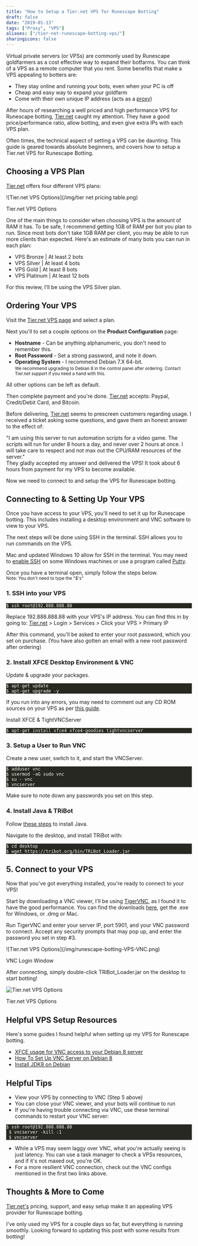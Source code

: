 ```yaml
---
title: "How to Setup a Tier.net VPS for Runescape Botting"
draft: false
date: "2019-01-13"
tags: ["Proxy", "VPS"]
aliases: ["/tier-net-runescape-botting-vps/"]
sharingicons: false
---
```


Virtual private servers (or VPSs) are commonly used by Runescape goldfarmers as a cost effective way to expand their botfarms. You can think of a VPS as a remote computer that you rent.<!--more--> Some benefits that make a VPS appealing to botters are:

- They stay online and running your bots, even when your PC is off
- Cheap and easy way to expand your goldfarm
- Come with their own unique IP address (acts as a [proxy](https://rsbotspot.com/post/all-about-proxies-for-runescape-botting/))

After hours of researching a well priced and high performance VPS for Runescape botting, [Tier.net](https://billing.tier.net/aff.php?aff=85) caught my attention. They have a good price/performance ratio, allow botting, and even give extra IPs with each VPS plan.

Often times, the technical aspect of setting a VPS can be daunting. This guide is geared towards absolute beginners, and covers how to setup a Tier.net VPS for Runescape Botting.

## Choosing a VPS Plan
[Tier.net](https://billing.tier.net/aff.php?aff=85&gid=54) offers four different VPS plans:
<div class="caption">
![Tier.net VPS Options](/img/tier net pricing table.png)
<p class="caption-text">Tier.net VPS Options</p>
</div>

One of the main things to consider when choosing VPS is the amount of RAM it has. To be safe, I recommend getting 1GB of RAM per bot you plan to run. Since most bots don't take 1GB RAM per client, you may be able to run more clients than expected. Here's an estimate of many bots you can run in each plan:

- VPS Bronze | At least 2 bots
- VPS Silver | At least 4 bots
- VPS Gold | At least 8 bots
- VPS Platinum | At least 12 bots

For this review, I'll be using the VPS Silver plan.

## Ordering Your VPS
Visit the [Tier.net VPS page](https://billing.tier.net/aff.php?aff=85&gid=54) and select a plan.

Next you'll to set a couple options on the **Product Configuration** page:

- **Hostname** - Can be anything alphanumeric, you don't need to remember this.
- **Root Password** - Set a strong password, and note it down.
- **Operating System** - I recommend Debian 7.X 64-bit.</br><small>We recommend upgrading to Debian 8 in the control panel after ordering. Contact Tier.net support if you need a hand with this.</small>

All other options can be left as default.

Then complete payment and you're done.
[Tier.net](https://billing.tier.net/aff.php?aff=85) accepts: Paypal, Credit/Debit Card, and Bitcoin.

Before delivering, [Tier.net](https://billing.tier.net/aff.php?aff=85) seems to prescreen customers regarding usage. I received a ticket asking some questions, and gave them an honest answer to the effect of:<div height="1em"></div>
<div class="caption" style="text-align:left;">
"I am using this server to run automation scripts for a video game. The scripts will run for under 8 hours a day, and never over 2 hours at once. I will take care to respect and not max out the CPU/RAM resources of the server."
</div>
They gladly accepted my answer and delivered the VPS! It took about 6 hours from payment for my VPS to become available.

Now we need to connect to and setup the VPS for Runescape botting.

## Connecting to & Setting Up Your VPS
Once you have access to your VPS, you'll need to set it up for Runescape botting. This includes installing a desktop environment and VNC software to view to your VPS.

The next steps will be done using SSH in the terminal. SSH allows you to run commands on the VPS.

Mac and updated Windows 10 allow for SSH in the terminal. You may need to [enable SSH](https://www.howtogeek.com/336775/how-to-enable-and-use-windows-10s-built-in-ssh-commands/) on some Windows machines or use a program called [Putty](https://www.putty.org/).

Once you have a terminal open, simply follow the steps below.</br><small>Note: You don't need to type the "$'s"</small>
### 1. SSH into your VPS
<pre style="color:#f8f8f2;background-color:#272822;-moz-tab-size:4;-o-tab-size:4;tab-size:4"><code class="language-bash" data-lang="bash">$ ssh root@192.888.888.88</code></pre>

Replace 192.888.888.88 with your VPS's IP address. You can find this in by going to: [Tier.net](https://billing.tier.net/aff.php?aff=85) > Login > Services > Click your VPS > Primary IP

After this command, you'll be asked to enter your root password, which you set on purchase. (You have also gotten an email with a new root password after ordering)
### 2. Install XFCE Desktop Environment & VNC
Update & upgrade your packages.
<pre style="color:#f8f8f2;background-color:#272822;-moz-tab-size:4;-o-tab-size:4;tab-size:4"><code class="language-bash" data-lang="bash">$ apt-get update
$ apt-get upgrade -y</code></pre>

If you run into any errors, you may need to comment out any CD ROM sources on your VPS as per [this guide](https://www.velocihost.net/clients/knowledgebase/29/Fix-the-apt-get-install-error-Media-change-please-insert-the-disc-labeled--on-your-Linux-VPS.html).

Install XFCE & TightVNCServer
<pre style="color:#f8f8f2;background-color:#272822;-moz-tab-size:4;-o-tab-size:4;tab-size:4"><code class="language-bash" data-lang="bash">$ apt-get install xfce4 xfce4-goodies tightvncserver</code></pre>
### 3. Setup a  User to Run VNC
Create a new user, switch to it, and start the VNCServer.
<pre style="color:#f8f8f2;background-color:#272822;-moz-tab-size:4;-o-tab-size:4;tab-size:4"><code class="language-bash" data-lang="bash">$ adduser vnc
$ usermod -aG sudo vnc
$ su - vnc
$ vncserver</code></pre>
Make sure to note down any passwords you set on this step.

### 4. Install Java & TRiBot
Follow [these steps](https://tecadmin.net/install-java-8-on-debian/) to install Java.

Navigate to the desktop, and install TRiBot with:
<pre style="color:#f8f8f2;background-color:#272822;-moz-tab-size:4;-o-tab-size:4;tab-size:4"><code class="language-bash" data-lang="bash">$ cd desktop
$ wget https://tribot.org/bin/TRiBot_Loader.jar</code></pre>
## 5. Connect to your VPS
Now that you've got everything installed, you're ready to connect to your VPS!

Start by downloading a VNC viewer, I'll be using [TigerVNC](https://tigervnc.org/), as I found it to have the good performance. You can find the downloads [here](https://bintray.com/tigervnc/stable/tigervnc/1.9.0), get the .exe for Windows, or .dmg or Mac.

Run TigerVNC and enter your server IP, port 5901, and your VNC password to connect. Accept any security prompts that may pop up, and enter the password you set in step #3.
<div class="caption">
![Tier.net VPS Options](/img/runescape-botting-VPS-VNC.png)
<p class="caption-text">VNC Login Window</p>
</div>

After connecting, simply double-click TRiBot_Loader.jar on the desktop to start botting!
<div class="caption">
    <img src="/img/Debian-8-VPS-Runescape-Botting-TRiBot.png" loading="lazy" alt="Tier.net VPS Options">
<p class="caption-text">Tier.net VPS Options</p>
</div>

## Helpful VPS Setup Resources
Here's some guides I found helpful when setting up my VPS for Runescape botting.

- [XFCE usage for VNC access to your Debian 8 server](https://community.time4vps.eu/discussion/358/debian-xfce-usage-for-vnc-access-to-your-debian-8-server)
- [How To Set Up VNC Server on Debian 8](https://www.digitalocean.com/community/tutorials/how-to-set-up-vnc-server-on-debian-8)
- [Install JDK8 on Debian](https://tecadmin.net/install-java-8-on-debian/)

## Helpful Tips
 - View your VPS by connecting to VNC (Step 5 above)
 - You can close your VNC viewer, and your bots will continue to run
 - If you're having trouble connecting via VNC, use these terminal commands to restart your VNC server:
 <pre style="color:#f8f8f2;background-color:#272822;-moz-tab-size:4;-o-tab-size:4;tab-size:4"><code class="language-bash" data-lang="bash">$ ssh root@192.888.888.88
 $ vncserver -kill :1
 $ vncserver</code></pre>
 - While a VPS may seem laggy over VNC, what you're actually seeing is just latency. You can use a task manager to check a VPSs resources, and if it's not maxed out, you're OK.
 - For a more resilient VNC connection, check out the VNC configs mentioned in the first two links above.

## Thoughts & More to Come
[Tier.net's](https://billing.tier.net/aff.php?aff=85) pricing, support, and easy setup make it an appealing VPS provider for Runescape botting.

I've only used my VPS for a couple days so far, but everything is running smoothly. Looking forward to updating this post with some results from botting!


<!-- <div class="container">
 <div class="row justify-content-center">
  <i class="fas fa-star fa-3x"></i>
  <i class="fas fa-star fa-3x"></i>
  <i class="fas fa-star fa-3x"></i>
  <i class="fas fa-star fa-3x"></i>
  <i class="fas fa-star fa-3x"></i>
  </div>
  <div class="row justify-content-center">
  <h3>5/5  Stars</h3>
  </div>
</div> -->


